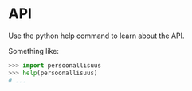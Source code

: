 # API

Use the python help command to learn about the API.

Something like:

```python
>>> import persoonallisuus
>>> help(persoonallisuus)
# ...
```
